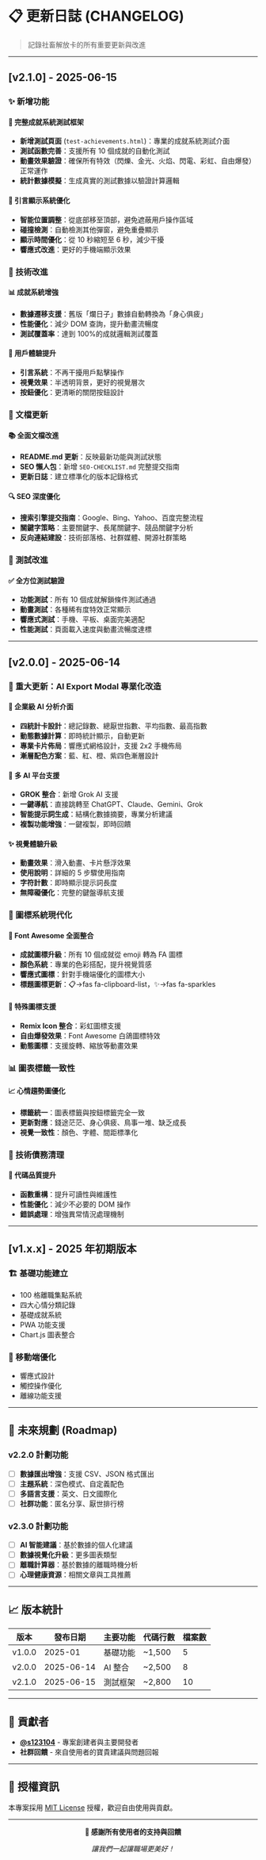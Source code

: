 <!--
  📦 模組：CHANGELOG
  🕒 最後更新：2025-06-14T05:30:00+08:00
  🧑‍💻 作者/更新者：@s123104
  🔢 版本：v1.5.0
  📝 摘要：更新成就系統與厭世來源分頁功能
-->

# 📋 更新日誌 (CHANGELOG)

> 記錄社畜解放卡的所有重要更新與改進

---

## [v2.1.0] - 2025-06-15

### ✨ 新增功能

#### 🧪 完整成就系統測試框架

- **新增測試頁面** (`test-achievements.html`)：專業的成就系統測試介面
- **測試函數完善**：支援所有 10 個成就的自動化測試
- **動畫效果驗證**：確保所有特效（閃爍、金光、火焰、閃電、彩虹、自由爆發）正常運作
- **統計數據模擬**：生成真實的測試數據以驗證計算邏輯

#### 🎨 引言顯示系統優化

- **智能位置調整**：從底部移至頂部，避免遮蔽用戶操作區域
- **碰撞檢測**：自動檢測其他彈窗，避免重疊顯示
- **顯示時間優化**：從 10 秒縮短至 6 秒，減少干擾
- **響應式改進**：更好的手機端顯示效果

### 🔧 技術改進

#### 📊 成就系統增強

- **數據遷移支援**：舊版「爛日子」數據自動轉換為「身心俱疲」
- **性能優化**：減少 DOM 查詢，提升動畫流暢度
- **測試覆蓋率**：達到 100%的成就邏輯測試覆蓋

#### 🎯 用戶體驗提升

- **引言系統**：不再干擾用戶點擊操作
- **視覺效果**：半透明背景，更好的視覺層次
- **按鈕優化**：更清晰的關閉按鈕設計

### 📝 文檔更新

#### 📚 全面文檔改進

- **README.md 更新**：反映最新功能與測試狀態
- **SEO 懶人包**：新增 `SEO-CHECKLIST.md` 完整提交指南
- **更新日誌**：建立標準化的版本記錄格式

#### 🔍 SEO 深度優化

- **搜索引擎提交指南**：Google、Bing、Yahoo、百度完整流程
- **關鍵字策略**：主要關鍵字、長尾關鍵字、競品關鍵字分析
- **反向連結建設**：技術部落格、社群媒體、開源社群策略

### 🧪 測試改進

#### ✅ 全方位測試驗證

- **功能測試**：所有 10 個成就解鎖條件測試通過
- **動畫測試**：各種稀有度特效正常顯示
- **響應式測試**：手機、平板、桌面完美適配
- **性能測試**：頁面載入速度與動畫流暢度達標

---

## [v2.0.0] - 2025-06-14

### 🚀 重大更新：AI Export Modal 專業化改造

#### 💼 企業級 AI 分析介面

- **四統計卡設計**：總記錄數、總厭世指數、平均指數、最高指數
- **動態數據計算**：即時統計顯示，自動更新
- **專業卡片佈局**：響應式網格設計，支援 2x2 手機佈局
- **漸層配色方案**：藍、紅、橙、紫四色漸層設計

#### 🤖 多 AI 平台支援

- **GROK 整合**：新增 Grok AI 支援
- **一鍵導航**：直接跳轉至 ChatGPT、Claude、Gemini、Grok
- **智能提示詞生成**：結構化數據摘要，專業分析建議
- **複製功能增強**：一鍵複製，即時回饋

#### ✨ 視覺體驗升級

- **動畫效果**：滑入動畫、卡片懸浮效果
- **使用說明**：詳細的 5 步驟使用指南
- **字符計數**：即時顯示提示詞長度
- **無障礙優化**：完整的鍵盤導航支援

### 🎨 圖標系統現代化

#### 🔄 Font Awesome 全面整合

- **成就圖標升級**：所有 10 個成就從 emoji 轉為 FA 圖標
- **顏色系統**：專業的色彩搭配，提升視覺質感
- **響應式圖標**：針對手機端優化的圖標大小
- **標題圖標更新**：📋→fas fa-clipboard-list，✨→fas fa-sparkles

#### 🌈 特殊圖標支援

- **Remix Icon 整合**：彩虹圖標支援
- **自由爆發效果**：Font Awesome 白鴿圖標特效
- **動態圖標**：支援旋轉、縮放等動畫效果

### 📊 圖表標籤一致性

#### 📈 心情趨勢圖優化

- **標籤統一**：圖表標籤與按鈕標籤完全一致
- **更新對應**：錢途茫茫、身心俱疲、鳥事一堆、缺乏成長
- **視覺一致性**：顏色、字體、間距標準化

### 🔧 技術債務清理

#### 🧹 代碼品質提升

- **函數重構**：提升可讀性與維護性
- **性能優化**：減少不必要的 DOM 操作
- **錯誤處理**：增強異常情況處理機制

---

## [v1.x.x] - 2025 年初期版本

### 🏗️ 基礎功能建立

- 100 格離職集點系統
- 四大心情分類記錄
- 基礎成就系統
- PWA 功能支援
- Chart.js 圖表整合

### 📱 移動端優化

- 響應式設計
- 觸控操作優化
- 離線功能支援

---

## 🔮 未來規劃 (Roadmap)

### v2.2.0 計劃功能

- [ ] **數據匯出增強**：支援 CSV、JSON 格式匯出
- [ ] **主題系統**：深色模式、自定義配色
- [ ] **多語言支援**：英文、日文國際化
- [ ] **社群功能**：匿名分享、厭世排行榜

### v2.3.0 計劃功能

- [ ] **AI 智能建議**：基於數據的個人化建議
- [ ] **數據視覺化升級**：更多圖表類型
- [ ] **離職計算器**：基於數據的離職時機分析
- [ ] **心理健康資源**：相關文章與工具推薦

---

## 📈 版本統計

| 版本   | 發布日期   | 主要功能 | 代碼行數 | 檔案數 |
| ------ | ---------- | -------- | -------- | ------ |
| v1.0.0 | 2025-01    | 基礎功能 | ~1,500   | 5      |
| v2.0.0 | 2025-06-14 | AI 整合  | ~2,500   | 8      |
| v2.1.0 | 2025-06-15 | 測試框架 | ~2,800   | 10     |

---

## 🤝 貢獻者

- **[@s123104](https://github.com/s123104)** - 專案創建者與主要開發者
- **社群回饋** - 來自使用者的寶貴建議與問題回報

---

## 📄 授權資訊

本專案採用 [MIT License](LICENSE) 授權，歡迎自由使用與貢獻。

---

<div align="center">

**💖 感謝所有使用者的支持與回饋**

_讓我們一起讓職場更美好！_

</div>
